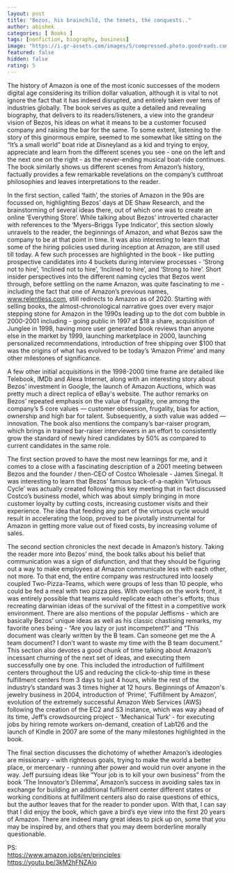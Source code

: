 ```yaml
---
layout: post
title: "Bezos, his brainchild, the tenets, the conquests.."
author: abishek
categories: [ Books ]
tags: [nonfiction, biography, business]
image: "https://i.gr-assets.com/images/S/compressed.photo.goodreads.com/books/1631792766l/17660462._SX318_.jpg"
featured: false
hidden: false
rating: 5
---
```


The history of Amazon is one of the most iconic successes of the modern digital age considering its trillion dollar valuation, although it is vital to not ignore the fact that it has indeed disrupted, and entirely taken over tens of industries globally. The book serves as quite a detailed and revealing biography, that delivers to its readers/listeners, a view into the grandeur vision of Bezos, his ideas on what it means to be a customer focused company and raising the bar for the same. To some extent, listening to the story of this ginormous empire, seemed to me somewhat like sitting on the “It’s a small world” boat ride at Disneyland as a kid and trying to enjoy, appreciate and learn from the different scenes you see - one on the left and the next one on the right - as the never-ending musical boat-ride continues. The book similarly shows us different scenes from Amazon’s history, factually provides a few remarkable revelations on the company’s cutthroat philosophies and leaves interpretations to the reader.

In the first section, called ‘faith’, the stories of Amazon in the 90s are focussed on, highlighting Bezos’ days at DE Shaw Research, and the brainstorming of several ideas there, out of which one was to create an online ‘Everything Store’. While talking about Bezos’ introverted character with references to the ‘Myers–Briggs Type Indicator’, this section slowly unravels to the reader, the beginnings of Amazon, and what Bezos saw the company to be at that point in time. It was also interesting to learn that some of the hiring policies used during inception at Amazon, are still used till today. A few such processes are highlighted in the book - like putting prospective candidates into 4 buckets during interview processes - ‘Strong not to hire’, ‘Inclined not to hire’, ‘Inclined to hire’, and ‘Strong to hire’. Short insider perspectives into the different naming cycles that Bezos went through, before settling on the name Amazon, was quite fascinating to me - including the fact that one of Amazon’s previous names, www.relentless.com, still redirects to Amazon as of 2020. Starting with selling books, the almost-chronological narrative goes over every major stepping stone for Amazon in the 1990s leading up to the dot com bubble in 2000-2001 including - going public in 1997 at $18 a share, acquisition of Junglee in 1998, having more user generated book reviews than anyone else in the market by 1999, launching marketplace in 2000, launching personalized recommendations, introduction of free shipping over $100 that was the origins of what has evolved to be today’s ‘Amazon Prime’ and many other milestones of significance.

A few other initial acquisitions in the 1998-2000 time frame are detailed like Telebook, IMDb and Alexa Internet, along with an interesting story about Bezos’ investment in Google, the launch of Amazon Auctions, which was pretty much a direct replica of eBay's website. The author remarks on Bezos’ repeated emphasis on the value of frugality, one among the company’s 5 core values — customer obsession, frugality, bias for action, ownership and high bar for talent. Subsequently, a sixth value was added — innovation. The book also mentions the company’s bar-raiser program, which brings in trained bar-raiser interviewers in an effort to consistently grow the standard of newly hired candidates by 50% as compared to current candidates in the same role.

The first section proved to have the most new learnings for me, and it comes to a close with a fascinating description of a 2001 meeting between Bezos and the founder / then-CEO of Costco Wholesale - James Sinegal. It was interesting to learn that Bezos’ famous back-of-a-napkin ‘Virtuous Cycle’ was actually created following this key meeting that in fact discussed Costco’s business model, which was about simply bringing in more customer loyalty by cutting costs, increasing customer visits and their experience. The idea that feeding any part of the virtuous cycle would result in accelerating the loop, proved to be pivotally instrumental for Amazon in getting more value out of fixed costs, by increasing volume of sales.

The second section chronicles the next decade in Amazon’s history. Taking the reader more into Bezos’ mind, the book talks about his belief that communication was a sign of disfunction, and that they should be figuring out a way to make employees at Amazon communicate less with each other, not more. To that end, the entire company was restructured into loosely coupled Two-Pizza-Teams, which were groups of less than 10 people, who could be fed a meal with two pizza pies. With overlaps on the work front, it was entirely possible that teams would replicate each other's efforts, thus recreating darwinian ideas of the survival of the fittest in a competitive work environment. There are also mentions of the popular Jeffisms - which are basically Bezos’ unique ideas as well as his classic chastising remarks, my favorite ones being - “Are you lazy or just incompetent?” and “This document was clearly written by the B team. Can someone get me the A team document? I don’t want to waste my time with the B team document.” This section also devotes a good chunk of time talking about Amazon’s incessant churning of the next set of ideas, and executing them successfully one by one. This included the introduction of fulfillment centers throughout the US and reducing the click-to-ship time in these fulfillment centers from 3 days to just 4 hours, while the rest of the industry’s standard was 3 times higher at 12 hours. Beginnings of Amazon's jewelry business in 2004, introduction of ‘Prime’, ‘Fulfillment by Amazon’, evolution of the extremely successful Amazon Web Services (AWS) following the creation of the EC2 and S3 instance, which was way ahead of its time, Jeff’s crowdsourcing project - ‘Mechanical Turk’ - for executing jobs by hiring remote workers on-demand, creation of Lab126 and the launch of Kindle in 2007 are some of the many milestones highlighted in the book.

The final section discusses the dichotomy of whether Amazon’s ideologies are missionary - with righteous goals, trying to make the world a better place, or mercenary - running after power and would run over anyone in the way. Jeff pursuing ideas like “Your job is to kill your own business” from the book ‘The Innovator’s Dilemma’, Amazon’s success in avoiding sales tax in exchange for building an additional fulfillment center different states or working conditions at fulfillment centers also do raise questions of ethics, but the author leaves that for the reader to ponder upon. With that, I can say that I did enjoy the book, which gave a bird’s eye view into the first 20 years of Amazon. There are indeed many great ideas to pick up on, some that you may be inspired by, and others that you may deem borderline morally questionable.

PS:<br />
https://www.amazon.jobs/en/principles<br />
https://youtu.be/3kM2hFNZAio
